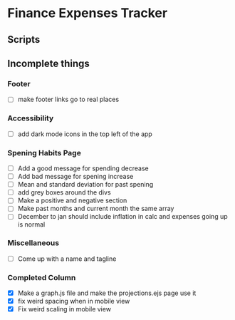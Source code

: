 # Finance Expenses Tracker

## Scripts

## Incomplete things

### Footer

- [ ] make footer links go to real places

### Accessibility

- [ ] add dark mode icons in the top left of the app

### Spening Habits Page

- [ ] Add a good message for spending decrease
- [ ] Add bad message for spening increase
- [ ] Mean and standard deviation for past spening
- [ ] add grey boxes around the divs
- [ ] Make a positive and negative section
- [ ] Make past months and current month the same array
- [ ] December to jan should include inflation in calc and expenses going
      up is normal

### Miscellaneous

- [ ] Come up with a name and tagline

### Completed Column

- [x] Make a graph.js file and make the projections.ejs page use it
- [x] fix weird spacing when in mobile view
- [x] Fix weird scaling in mobile view
